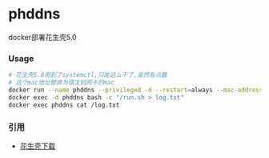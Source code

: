 # phddns
docker部署花生壳5.0
### Usage

```sh
# 花生壳5.0用到了systemctl,只能这么干了,虽然有点蠢
# 这个mac地址替换为宿主机网卡的mac
docker run --name phddns --privileged -d --restart=always --mac-address 92:d0:c6:0a:29:33 laiqe/phddns /sbin/init
docker exec -d phddns bash -c "/run.sh > log.txt"
docker exec phddns cat /log.txt
```

### 引用

- [花生壳下载](https://hsk.oray.com/download)
